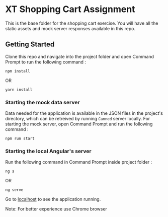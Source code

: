 # XT Shopping Cart Assignment

This is the base folder for the shopping cart exercise. You will have all the static assets and mock server responses available in this repo.

## Getting Started

Clone this repo and navigate into the project folder and open Command Prompt to run the following command :

```
npm install
```

OR

```
yarn install
```

### Starting the mock data server

Data needed for the application is available in the JSON files in the project's directory, which can be retreived by running `Canned` server locally. For starting the mock server, open Command Prompt and run the following command :

```
npm run start
```

### Starting the local Angular's server

Run the following command in Command Prompt inside project folder :

```
ng s
```

OR

```
ng serve
```

Go to [localhost](http://localhost:4200/) to see the application running.

Note: For better experience use Chrome browser
